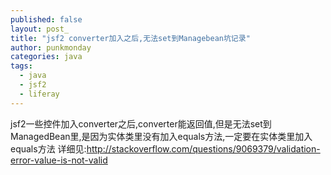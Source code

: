 ```yaml
---
published: false
layout: post_
title: "jsf2 converter加入之后,无法set到Managebean坑记录"
author: punkmonday
categories: java
tags: 
  - java
  - jsf2
  - liferay
---
```

jsf2一些控件加入converter之后,converter能返回值,但是无法set到ManagedBean里,是因为实体类里没有加入equals方法,一定要在实体类里加入equals方法
详细见:http://stackoverflow.com/questions/9069379/validation-error-value-is-not-valid
